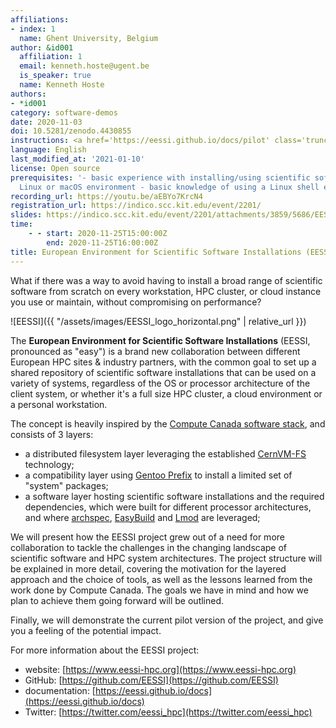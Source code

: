 ```yaml
---
affiliations:
- index: 1
  name: Ghent University, Belgium
author: &id001
  affiliation: 1
  email: kenneth.hoste@ugent.be
  is_speaker: true
  name: Kenneth Hoste
authors:
- *id001
category: software-demos
date: 2020-11-03
doi: 10.5281/zenodo.4430855
instructions: <a href='https://eessi.github.io/docs/pilot' class='truncated'>https://eessi.github.io/docs/pilot</a>
language: English
last_modified_at: '2021-01-10'
license: Open source
prerequisites: '- basic experience with installing/using scientific software in a
  Linux or macOS environment - basic knowledge of using a Linux shell environment'
recording_url: https://youtu.be/aEBYo7KrcN4
registration_url: https://indico.scc.kit.edu/event/2201/
slides: https://indico.scc.kit.edu/event/2201/attachments/3859/5686/EESSI-SORSE-20201125.pdf
time:
    - - start: 2020-11-25T15:00:00Z
        end: 2020-11-25T16:00:00Z
title: European Environment for Scientific Software Installations (EESSI)
---
```


What if there was a way to avoid having to install a broad range of scientific software from scratch on every workstation, HPC cluster, or cloud instance you use or maintain, without compromising on performance?

![EESSI]({{ "/assets/images/EESSI_logo_horizontal.png" | relative_url }})

The **European Environment for Scientific Software Installations** (EESSI, pronounced as "easy") is a brand new collaboration between different European HPC sites & industry partners, with the common goal to set up a shared repository of scientific software installations that can be used on a variety of systems, regardless of the OS or processor architecture of the client system, or whether it's a full size HPC cluster, a cloud environment or a personal workstation.

The concept is heavily inspired by the [Compute Canada software stack](https://dl.acm.org/doi/10.1145/3332186.3332210), and consists of 3 layers:

* a distributed filesystem layer leveraging the established [CernVM-FS](https://cernvm.cern.ch/portal/filesystem) technology;
* a compatibility layer using [Gentoo Prefix](https://wiki.gentoo.org/wiki/Project:Prefix) to install a limited set of "system" packages;
* a software layer hosting scientific software installations and the required dependencies, which were built for different processor architectures, and where [archspec](https://github.com/archspec/archspec), [EasyBuild](https://easybuilders.github.io/easybuild) and [Lmod](https://github.com/TACC/Lmod) are leveraged;

We will present how the EESSI project grew out of a need for more collaboration to tackle the challenges in the changing landscape of scientific software and HPC system architectures. The project structure will be explained in more detail, covering the motivation for the layered approach and the choice of tools, as well as the lessons learned from the work done by Compute Canada. The goals we have in mind and how we plan to achieve them going forward will be outlined.

Finally, we will demonstrate the current pilot version of the project, and give you a feeling of the potential impact.

For more information about the EESSI project:

* website: [https://www.eessi-hpc.org](https://www.eessi-hpc.org)
* GitHub: [https://github.com/EESSI](https://github.com/EESSI)
* documentation: [https://eessi.github.io/docs](https://eessi.github.io/docs)
* Twitter: [https://twitter.com/eessi_hpc](https://twitter.com/eessi_hpc)